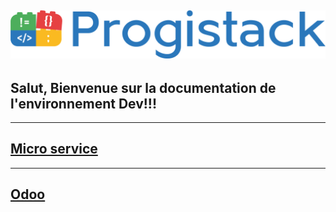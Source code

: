 ![progistack](./progistack.png)
-------------------------------------------------------------------------------------
Salut, Bienvenue sur la documentation de l'environnement Dev!!!
-------------------------------------------------------------------------------------

-----
[Micro service](/Master/Microservice/Coursier.md)
-----

-----
[Odoo](/Master/INSTALLATION)
-----


